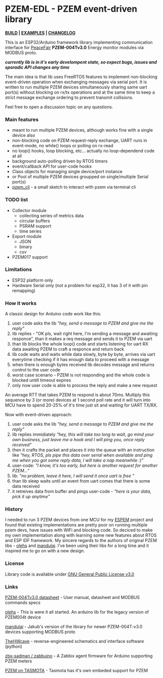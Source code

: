 PZEM-EDL - PZEM event-driven library
======

__[BUILD](/docs/BUILD.md) | [EXAMPLES](/examples/README.md) | [CHANGELOG](/CHANGELOG.md)__


This is an ESP32/Arduino framework library implementing communication interface for [PeaceFair](https://peacefair.aliexpress.com/store/1773456) **PZEM-004Tv3.0** Energy monitor modules via MODBUS proto.

**_currently lib is in it's early develompent state, so expect bugs, issues and sporadic API changes any time_**

The main idea is that lib uses FreeRTOS features to implement non-blocking event-driven operation when exchanging messages via serial port. It is written to run multiple PZEM devices simultaneously sharing same uart port(s) without blocking on rx/tx operations and at the same time to keep a strict message exchange ordering to prevent transmit collisions.

Feel free to open a discussion topic on any questions.

### Main features
 * meant to run multiple PZEM devices, although works fine with a single device also
 * non-blocking code on PZEM request-reply exchange, UART runs in event-mode, no while() loops or polling on rx-read
 * no loop() hooks, loop blocking, etc... actually no loop-dependend code at all
 * background auto-polling driven by RTOS timers
 * event/callback API for user-code hooks
 * Class objects for managing single device/port instance
 * or Pool of multiple PZEM devices groupped on single/multiple Serial port(s)
 * [pzem_cli](/examples/pzem_cli) - a small sketch to interact with pzem via terminal cli

### TODO list
 * Collector module
    * collecting series of metrics data
    * circular buffers
    * PSRAM support
    * time series
 * Export module
    * JSON
    * binary
    * csv
 * PZEM017 support

### Limitations
 * ESP32 platform only
 * Hardware Serial only (not a problem for esp32, it has 3 of it with pin remapping)


### How it works
A classic design for Arduino code work like this:
 1) user code asks the lib _"hey, send a message to PZEM and give me the reply"_
 2) lib replies - "OK pls, wait right here, I'm sending a message and awaiting responce", than it makes a req message and sends it to PZEM via uart
 3) than lib blocks the whole loop() code and starts listening for uart RX data awaiting PZEM to craft a responce and return back
 4) lib code waits and waits while data slowly, byte by byte, arrives via uart everytime checking if it has enough data to proceed with a message
 5) when there is enough bytes received lib decodes message and returns control to the user code
 6) worst case scenario - PZEM is not responding and the whole code is blocked untill timeout expires
 7) only now user code is able to process the reply and make a new request

An average RTT that takes PZEM to respond is about 70ms. Multiply this sequence by 3 (or more) devices at 1 second poll rate and it will turn into MCU have to spend 20-25% of it's time just sit and waiting for UART TX/RX.

Now with event-driven approach:
1) user code asks the lib _"hey, send a message to PZEM and give me the reply"_
2) lib replies immidiately _"hey, this will take too long to wait, go mind your own business, just leave me a hook and I will ping you, once reply received"_
3) then it crafts the packet and places it into the queue with an instruction like _"hey, RTOS, pls pipe this data over serial when available and ping me when you got some reply data, I will take a nap meanwhile :)"_
4) user-code: _"I know, it's too early, but here is another request for another PZEM..."_
5) lib: _"no problem, leave it here, I will send it once uart is free "_
5) than lib sleep waits until an event from uart comes that there is some data received
6) it retreives data from buffer and pings user-code - _"here is your data, pick it up anytime"_


### History
I needed to run 3 PZEM devices from one MCU for my [ESPEM](https://github.com/vortigont/espem) project and found that existing implementations are pretty poor on running multiple pzem devs, have issues with WiFi and blocking code. So deciced to make my own implementation along with learning some new features about RTOS and ESP IDF framework.
My sincere regards to the authors of original PZEM libs - [olehs](https://github.com/olehs/PZEM004T) and [mandulaj](https://github.com/mandulaj/PZEM-004T-v30). I've been using their libs for a long time and it inspired me to go on with a new design.

### License
Library code is available under [GNU General Public License v3.0](LICENSE)

### Links
[PZEM-004Tv3.0 datasheet](/docs/PZEM-004T-V3.0-Datasheet-User-Manual.pdf) - User manual, datasheet and MODBUS commands specs

[olehs](https://github.com/olehs/PZEM004T) - This is were it all started. An arduino lib for the legacy version of PZEM004t device

[mandulaj](https://github.com/mandulaj/PZEM-004T-v30) - Jakub's version of the library for newer PZEM-004T-v3.0 devices supporting MODBUS proto

[TheHWcave](https://github.com/TheHWcave/Peacefair-PZEM-004T-) - reverse-engineered schematics and interface software (python)

[zbx-sadman / zabbuino](https://github.com/zbx-sadman/zabbuino) - A Zabbix agent firmware for Arduino supporting PZEM meters

[PZEM on TASMOTA](https://tasmota.github.io/docs/PZEM-0XX/) - Tasmota has it's own embeded support for PZEM

